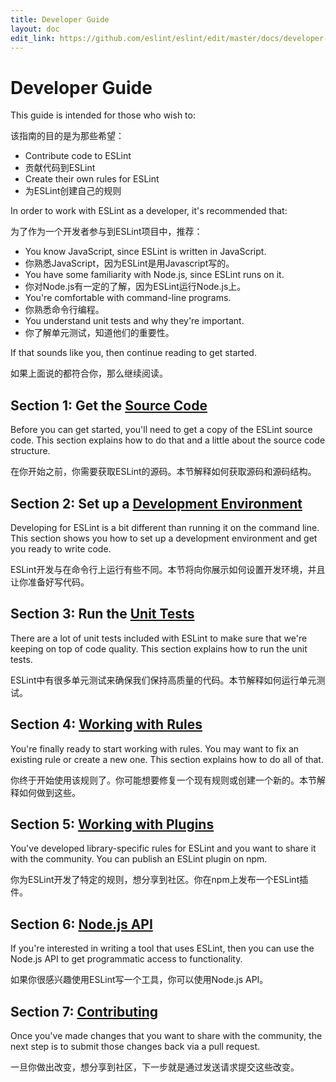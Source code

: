```yaml
---
title: Developer Guide
layout: doc
edit_link: https://github.com/eslint/eslint/edit/master/docs/developer-guide/README.md
---
```

<!-- Note: No pull requests accepted for this file. See README.md in the root directory for details. -->

# Developer Guide

This guide is intended for those who wish to:

该指南的目的是为那些希望：

* Contribute code to ESLint
* 贡献代码到ESLint
* Create their own rules for ESLint
* 为ESLint创建自己的规则

In order to work with ESLint as a developer, it's recommended that:

为了作为一个开发者参与到ESLint项目中，推荐：

* You know JavaScript, since ESLint is written in JavaScript.
* 你熟悉JavaScript，因为ESLint是用Javascript写的。
* You have some familiarity with Node.js, since ESLint runs on it.
* 你对Node.js有一定的了解，因为ESLint运行Node.js上。
* You're comfortable with command-line programs.
* 你熟悉命令行编程。
* You understand unit tests and why they're important.
* 你了解单元测试，知道他们的重要性。

If that sounds like you, then continue reading to get started.

如果上面说的都符合你，那么继续阅读。

## Section 1: Get the [Source Code](source-code)

Before you can get started, you'll need to get a copy of the ESLint source code. This section explains how to do that and a little about the source code structure.

在你开始之前，你需要获取ESLint的源码。本节解释如何获取源码和源码结构。

## Section 2: Set up a [Development Environment](development-environment)

Developing for ESLint is a bit different than running it on the command line. This section shows you how to set up a development environment and get you ready to write code.

ESLint开发与在命令行上运行有些不同。本节将向你展示如何设置开发环境，并且让你准备好写代码。

## Section 3: Run the [Unit Tests](unit-tests)

There are a lot of unit tests included with ESLint to make sure that we're keeping on top of code quality. This section explains how to run the unit tests.

ESLint中有很多单元测试来确保我们保持高质量的代码。本节解释如何运行单元测试。

## Section 4: [Working with Rules](working-with-rules)

You're finally ready to start working with rules. You may want to fix an existing rule or create a new one. This section explains how to do all of that.

你终于开始使用该规则了。你可能想要修复一个现有规则或创建一个新的。本节解释如何做到这些。

## Section 5: [Working with Plugins](working-with-plugins)

You've developed library-specific rules for ESLint and you want to share it with the community. You can publish an ESLint plugin on npm.

你为ESLint开发了特定的规则，想分享到社区。你在npm上发布一个ESLint插件。

## Section 6: [Node.js API](nodejs-api)

If you're interested in writing a tool that uses ESLint, then you can use the Node.js API to get programmatic access to functionality.

如果你很感兴趣使用ESLint写一个工具，你可以使用Node.js API。

## Section 7: [Contributing](contributing/)

Once you've made changes that you want to share with the community, the next step is to submit those changes back via a pull request.

一旦你做出改变，想分享到社区，下一步就是通过发送请求提交这些改变。
